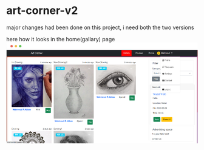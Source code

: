 # art-corner-v2
major changes had been done on this project, i need both the two versions 


here how it looks in the home(gallary) page
![](preview/capture.png)

